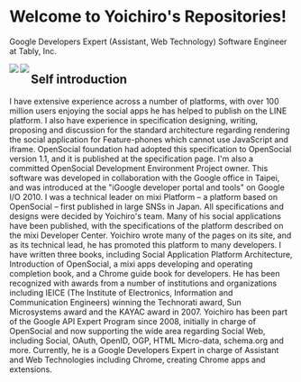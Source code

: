 # Welcome to Yoichiro's Repositories!

Google Developers Expert (Assistant, Web Technology) Software Engineer at Tably, Inc.

<a href="https://github.com/anuraghazra/github-readme-stats">
  <img align="left" src="https://github-readme-stats.vercel.app/api?username=yoichiro&count_private=true&show_icons=true" />
</a>
<a href="https://github.com/anuraghazra/github-readme-stats">
  <img align="left" src="https://github-readme-stats.vercel.app/api/top-langs/?username=yoichiro" />
</a>


## Self introduction


I have extensive experience across a number of platforms, with over 100 million users enjoying the social apps he has helped to publish on the LINE platform. I also have experience in specification designing, writing, proposing and discussion for the standard architecture regarding rendering the social application for Feature-phones which cannot use JavaScript and iframe. OpenSocial foundation had adopted this specification to OpenSocial version 1.1, and it is published at the specification page. I'm also a committed OpenSocial Development Environment Project owner. This software was developed in collaboration with the Google office in Taipei, and was introduced at the "iGoogle developer portal and tools" on Google I/O 2010. I was a technical leader on mixi Platform – a platform based on OpenSocial – first published in large SNSs in Japan. All specifications and designs were decided by Yoichiro's team. Many of his social applications have been published, with the specifications of the platform described on the mixi Developer Center. Yoichiro wrote many of the pages on its site, and as its technical lead, he has promoted this platform to many developers. I have written three books, including Social Application Platform Architecture, Introduction of OpenSocial, a mixi apps developing and operating completion book, and a Chrome guide book for developers. He has been recognized with awards from a number of institutions and organizations including IEICE (The Institute of Electronics, Information and Communication Engineers) winning the Technorati award, Sun Microsystems award and the KAYAC award in 2007. Yoichiro has been part of the Google API Expert Program since 2008, initially in charge of OpenSocial and now supporting the wide area regarding Social Web, including Social, OAuth, OpenID, OGP, HTML Micro-data, schema.org and more. Currently, he is a Google Developers Expert in charge of Assistant and Web Technologies including Chrome, creating Chrome apps and extensions.

